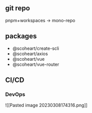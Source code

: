 ## git repo
pnpm+workspaces -> mono-repo

## packages
- @scoheart/create-scli
- @scoheart/axios
- @scoheart/vue
- @scoheart/vue-router

## CI/CD
### DevOps
![[Pasted image 20230308174316.png]]